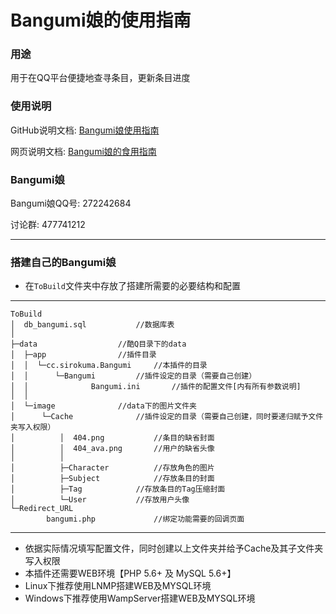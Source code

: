 
Bangumi娘的使用指南
===================

### 用途

用于在QQ平台便捷地查寻条目，更新条目进度

### 使用说明

GitHub说明文档: <a href="bangumi.md">Bangumi娘使用指南</a>

网页说明文档: <a href="http://bangumi.irisu.cc/" target="_blank">Bangumi娘的食用指南</a>

### Bangumi娘

Bangumi娘QQ号: 272242684

讨论群: 477741212

---


### 搭建自己的Bangumi娘

+ 在`ToBuild`文件夹中存放了搭建所需要的必要结构和配置

---

    ToBuild
    │  db_bangumi.sql			//数据库表
    │
    ├─data					//酷Q目录下的data
    │  ├─app				//插件目录
    │  │  └─cc.sirokuma.Bangumi		//本插件的目录
    │  │      └─Bangumi			//插件设定的目录（需要自己创建）
    │  │              Bangumi.ini		//插件的配置文件[内有所有参数说明]
    │  │
    │  └─image				//data下的图片文件夹
    │      └─Cache				//插件设定的目录（需要自己创建，同时要递归赋予文件夹写入权限）
    │          │  404.png			//条目的缺省封面
    │          │  404_ava.png		//用户的缺省头像
    │          │
    │          ├─Character			//存放角色的图片
    │          ├─Subject			//存放条目的封面
    │          ├─Tag			//存放条目的Tag压缩封面
    │          └─User			//存放用户头像
    └─Redirect_URL
            bangumi.php  			//绑定功能需要的回调页面

---
+ 依据实际情况填写配置文件，同时创建以上文件夹并给予Cache及其子文件夹写入权限
+ 本插件还需要WEB环境【PHP 5.6+ 及 MySQL 5.6+】
+ Linux下推荐使用LNMP搭建WEB及MYSQL环境
+ Windows下推荐使用WampServer搭建WEB及MYSQL环境
